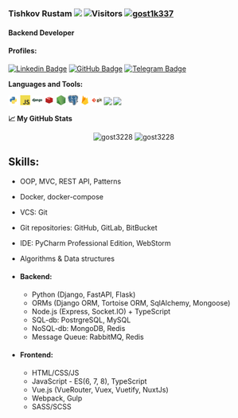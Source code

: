 ### Tishkov Rustam <img src="https://media.giphy.com/media/hvRJCLFzcasrR4ia7z/giphy.gif" width="25px"> ![Visitors](https://visitor-badge.glitch.me/badge?page_id=gost3228) <a href="https://leetcode.com/gost1k337/"><img src="https://img.shields.io/badge/dynamic/json?style=flat-square&labelColor=black&color=%23ffa116&label=Solved&query=solvedOverTotal&url=https%3A%2F%2Fleetcode-badge.vercel.app%2Fapi%2Fusers%2Fgost1k337&logo=leetcode&logoColor=yellow)" alt="gost1k337" /> </a>
#### Backend Developer

#### Profiles:
[![Linkedin Badge](https://img.shields.io/badge/-Rustam_Tishkov-0077B7?style=flat-square&labelColor=0077B7&logo=linkedin&logoColor=white&link=https://www.linkedin.com/in/rustam-tishkov-7633841b4/)](https://www.linkedin.com/in/rustam-tishkov-7633841b4/) [![GitHub Badge](https://img.shields.io/badge/-gost3228-171c23?style=flat-square&labelColor=171c23&logo=github&logoColor=white&link=https://github.com/gost3228)](https://github.com/gost3228) [![Telegram Badge](https://img.shields.io/badge/-gost1k337-2BA5E0?style=flat-square&labelColor=2BA5E0&logo=telegram&logoColor=white&link=https://t.me/gost1k337/)](https://t.me/gost1k337)



<p></p>

**Languages and Tools:**  

<code><img height="20" src="https://raw.githubusercontent.com/github/explore/80688e429a7d4ef2fca1e82350fe8e3517d3494d/topics/python/python.png"></code>
<code><img height="20" src="https://raw.githubusercontent.com/github/explore/80688e429a7d4ef2fca1e82350fe8e3517d3494d/topics/javascript/javascript.png"></code>
<code><img height="20" src="https://raw.githubusercontent.com/github/explore/80688e429a7d4ef2fca1e82350fe8e3517d3494d/topics/django/django.png"></code>
<code><img height="20" src="https://raw.githubusercontent.com/github/explore/80688e429a7d4ef2fca1e82350fe8e3517d3494d/topics/redis/redis.png"></code>
<code><img height="20" src="https://raw.githubusercontent.com/github/explore/80688e429a7d4ef2fca1e82350fe8e3517d3494d/topics/nodejs/nodejs.png"></code>
<code><img height="20" src="https://raw.githubusercontent.com/github/explore/80688e429a7d4ef2fca1e82350fe8e3517d3494d/topics/postgresql/postgresql.png"></code>
<code><img height="20" src="https://raw.githubusercontent.com/github/explore/80688e429a7d4ef2fca1e82350fe8e3517d3494d/topics/firebase/firebase.png"></code>
<code><img height="20" src="https://raw.githubusercontent.com/github/explore/80688e429a7d4ef2fca1e82350fe8e3517d3494d/topics/git/git.png"></code>
<code><img height="20" src="https://styles.redditmedia.com/t5_22y58b/styles/communityIcon_r5ax236rfw961.png"></code>
<code><img height="20" src="https://upload.wikimedia.org/wikipedia/commons/1/19/Celery_logo.png"></code>

**📈 My GitHub Stats**

<p align="center"> <img height=200 src="https://github-readme-stats.vercel.app/api?username=gost3228&show_icons=true&theme=github" alt="gost3228" /> <img height=200 src="https://github-readme-stats.vercel.app/api/top-langs/?username=gost3228&count_private=true&hide=tsql,html&langs_count=10&theme=github&layout=compact" alt="gost3228" /></p>

Skills:
---
  + OOP, MVC, REST API, Patterns
  + Docker, docker-compose
  + VCS: Git
  + Git repositories: GitHub, GitLab, BitBucket
  + IDE: PyCharm Professional Edition, WebStorm
  + Algorithms & Data structures

 
  + #### Backend:
  
    + Python (Django, FastAPI, Flask)
    + ORMs (Django ORM, Tortoise ORM, SqlAlchemy, Mongoose)
    + Node.js (Express, Socket.IO) + TypeScript
    + SQL-db: PostrgreSQL, MySQL
    + NoSQL-db: MongoDB, Redis
    + Message Queue: RabbitMQ, Redis


  + #### Frontend:

    + HTML/CSS/JS
    + JavaScript - ES(6, 7, 8), TypeScript
    + Vue.js (VueRouter, Vuex, Vuetify, NuxtJs)
    + Webpack, Gulp
    + SASS/SCSS
  
